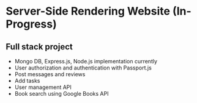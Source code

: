 # Server-Side Rendering Website (In-Progress)

## Full stack project

- Mongo DB, Express.js, Node.js implementation currently
- User authorization and authentication with Passport.js
- Post messages and reviews
- Add tasks
- User management API
- Book search using Google Books API
